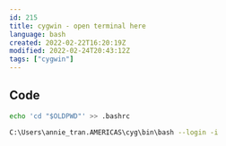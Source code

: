 ```yaml
---
id: 215
title: cygwin - open terminal here
language: bash
created: 2022-02-22T16:20:19Z
modified: 2022-02-24T20:43:12Z
tags: ["cygwin"]
---
```


## Code

```bash
echo 'cd "$OLDPWD"' >> .bashrc

C:\Users\annie_tran.AMERICAS\cyg\bin\bash --login -i
```

<!-- end -->

